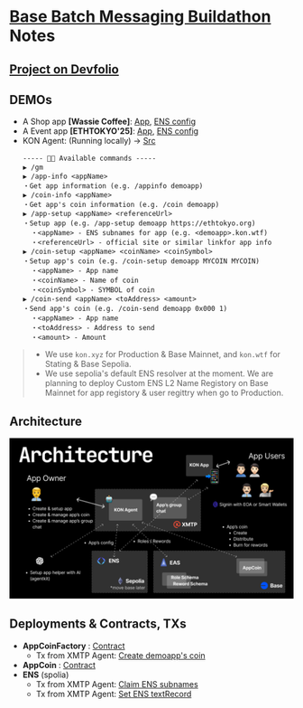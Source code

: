 # [Base Batch Messaging Buildathon](https://base-batch-messaging.devfolio.co/) Notes

## [Project on Devfolio](https://devfolio.co/projects/kon-3d46)

## DEMOs
- A Shop app __[Wassie Coffee]__: [App](https://wassiecoffee.kon.wtf), [ENS config](https://sepolia.app.ens.domains/wassiecoffee.kon.wtf?tab=records)
- A Event app __[ETHTOKYO'25]__: [App](https://ethtokyo.kon.wtf), [ENS config](https://sepolia.app.ens.domains/ethtokyo.kon.wtf?tab=records)
- KON Agent: (Running locally) -> [Src](https://github.com/buildwithkon/kon/blob/main/packages/xmtp-agent)
  ```
  ----- 👨‍💻 Available commands -----
  ▶️ /gm
  ▶️ /app-info <appName>
  ・Get app information (e.g. /appinfo demoapp)
  ▶️ /coin-info <appName>
  ・Get app's coin information (e.g. /coin demoapp)
  ▶️ /app-setup <appName> <referenceUrl>
  ・Setup app (e.g. /app-setup demoapp https://ethtokyo.org)
    ・<appName> - ENS subnames for app (e.g. <demoapp>.kon.wtf)
    ・<referenceUrl> - official site or similar linkfor app info
  ▶️ /coin-setup <appName> <coinName> <coinSymbol>
  ・Setup app's coin (e.g. /coin-setup demoapp MYCOIN MYCOIN)
    ・<appName> - App name
    ・<coinName> - Name of coin
    ・<coinSymbol> - SYMBOL of coin
  ▶️ /coin-send <appName> <toAddress> <amount>
  ・Send app's coin (e.g. /coin-send demoapp 0x000 1)
    ・<appName> - App name
    ・<toAddress> - Address to send
    ・<amount> - Amount
  ```

> * We use `kon.xyz` for Production & Base Mainnet, and `kon.wtf` for Stating & Base Sepolia.
> * We use sepolia's default ENS resolver at the moment. We are planning to deploy Custom ENS L2 Name Registory on Base Mainnet for app registory & user regittry when go to Production.

## Architecture
![Architecture](assets/architecture.png)

## Deployments & Contracts, TXs
- __AppCoinFactory__ : [Contract](https://basescan.org/address/0xab3BB37f5885a9528eC61Cf6ef7f04D327Ec798d#code)
  - Tx from XMTP Agent: [Create demoapp's coin](https://basescan.org/tx/0x1123a54f82d0caeacd86f387b8da72db8f3d593f2cfddf4bf94168333cd0afab)
- __AppCoin__ : [Contract](https://basescan.org/address/0xe1310e9ba4b0ce0665834bdfdc96cf7efb68bfd5#code)
- __ENS__ (spolia)
  - Tx from XMTP Agent: [Claim ENS subnames](https://sepolia.etherscan.io/tx/0xb7563578ae55fc0618d1a99dd946130e159d855613875f56a579cc96102a9034)
  - Tx from XMTP Agent: [Set ENS textRecord](https://sepolia.etherscan.io/tx/0xc0a95e0f10703d79a22f39c20250dd39e36e364eace0f92d36a115dfc625e928)
